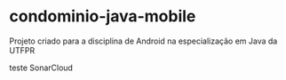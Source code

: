 # condominio-java-mobile

Projeto criado para a disciplina de Android na especialização em Java da UTFPR


teste SonarCloud